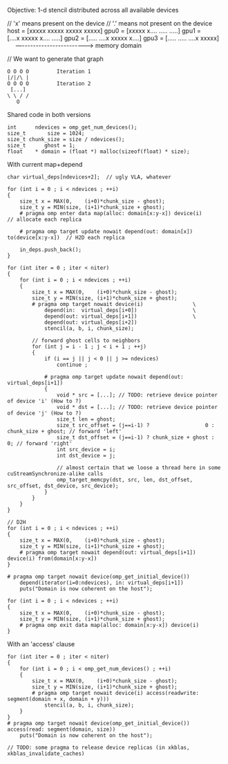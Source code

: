 Objective: 1-d stencil distributed across all available devices

// 'x' means present on the device
// '.' means not present on the device
host = [xxxxx xxxxx xxxxx xxxxx]
gpu0 = [xxxxx x.... ..... .....]
gpu1 = [....x xxxxx x.... .....]
gpu2 = [..... ....x xxxxx x....]
gpu3 = [..... ..... ....x xxxxx]
       —-----------------------> memory domain

// We want to generate that graph

    O O O O         Iteration 1
    |/|/\ |
    O O O O         Iteration 2
     [...]
    \ \ / /
       O

Shared code in both versions
```
int      ndevices = omp_get_num_devices();
size_t       size = 1024;
size_t chunk_size = size / ndevices();
size_t      ghost = 1;
float    * domain = (float *) malloc(sizeof(float) * size);
```

With current map+depend
```
char virtual_deps[ndevices+2];  // ugly VLA, whatever

for (int i = 0 ; i < ndevices ; ++i)
{
    size_t x = MAX(0,    (i+0)*chunk_size - ghost);
    size_t y = MIN(size, (i+1)*chunk_size + ghost);
    # pragma omp enter data map(alloc: domain[x:y-x]) device(i)                 // allocate each replica

    # pragma omp target update nowait depend(out: domain[x]) to(device[x:y-x])  // H2D each replica

    in_deps.push_back();
}

for (int iter = 0 ; iter < niter)
{
    for (int i = 0 ; i < ndevices ; ++i)
    {
        size_t x = MAX(0,    (i+0)*chunk_size - ghost);
        size_t y = MIN(size, (i+1)*chunk_size + ghost);
        # pragma omp target nowait device(i)                \
            depend(in:  virtual_deps[i+0])                  \
            depend(out: virtual_deps[i+1])                  \
            depend(out: virtual_deps[i+2])
            stencil(a, b, i, chunk_size);

        // forward ghost cells to neighbors
        for (int j = i - 1 ; j < i + 1 ; ++j)
        {
            if (i == j || j < 0 || j >= ndevices)
                continue ;

            # pragma omp target update nowait depend(out: virtual_deps[i+1])
            {
                void * src = [...]; // TODO: retrieve device pointer of device 'i' (How to ?)
                void * dst = [...]; // TODO: retrieve device pointer of device 'j' (How to ?)
                size_t len = ghost;
                size_t src_offset = (j==i-1) ?                  0 : chunk_size + ghost; // forward 'left'
                size_t dst_offset = (j==i-1) ? chunk_size + ghost :                  0; // forward 'right'
                int src_device = i;
                int dst_device = j;

                // almost certain that we loose a thread here in some cuStreamSynchronize-alike calls
                omp_target_memcpy(dst, src, len, dst_offset, src_offset, dst_device, src_device);
            }
        }
    }
}

// D2H
for (int i = 0 ; i < ndevices ; ++i)
{
    size_t x = MAX(0,    (i+0)*chunk_size - ghost);
    size_t y = MIN(size, (i+1)*chunk_size + ghost);
    # pragma omp target nowait depend(out: virtual_deps[i+1]) device(i) from(domain[x:y-x])
}

# pragma omp target nowait device(omp_get_initial_device())
    depend(iterator(i=0:ndevices), in: virtual_deps[i+1])
    puts("Domain is now coherent on the host");

for (int i = 0 ; i < ndevices ; ++i)
{
    size_t x = MAX(0,    (i+0)*chunk_size - ghost);
    size_t y = MIN(size, (i+1)*chunk_size + ghost);
    # pragma omp exit data map(alloc: domain[x:y-x]) device(i)
}
```


With an 'access' clause
```
for (int iter = 0 ; iter < niter)
{
    for (int i = 0 ; i < omp_get_num_devices() ; ++i)
    {
        size_t x = MAX(0,    (i+0)*chunk_size - ghost);
        size_t y = MIN(size, (i+1)*chunk_size + ghost);
        # pragma omp target nowait device(i) access(readwrite: segment(domain + x, domain + y)))
            stencil(a, b, i, chunk_size);
    }
}
# pragma omp target nowait device(omp_get_initial_device()) access(read: segment(domain, size))
    puts("Domain is now coherent on the host");

// TODO: some pragma to release device replicas (in xkblas, xkblas_invalidate_caches)
```
